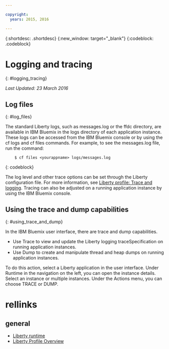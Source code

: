 ```yaml
---

copyright:
  years: 2015, 2016

---
```


{:shortdesc: .shortdesc}
{:new_window: target="_blank"}
{:codeblock: .codeblock}

# Logging and tracing
{: #logging_tracing}

*Last Updated: 23 March 2016*

## Log files
{: #log_files}

The standard Liberty logs, such as messages.log or the ffdc directory, are available in IBM Bluemix in the logs directory of each application instance. These logs can be accessed from the IBM Bluemix console or by using the cf logs and cf files commands.
For example, to see the messages.log file, run the command:
```
    $ cf files <yourappname> logs/messages.log
```
{: codeblock}

The log level and other trace options can be set through the Liberty configuration file. For more information, see [Liberty profile: Trace and logging](http://www.ibm.com/support/knowledgecenter/SSAW57_8.5.5/com.ibm.websphere.wlp.nd.multiplatform.doc/ae/rwlp_logging.html?cp=SSAW57_8.5.5%2F3-17-0-0). Tracing can also be adjusted on a running application instance by using the IBM Bluemix console.

## Using the trace and dump capabilities
{: #using_trace_and_dump}

In the IBM Bluemix user interface, there are trace and dump capabilities.
* Use Trace to view and update the Liberty logging traceSpecification on running application instances.
* Use Dump to create and manipulate thread and heap dumps on running application instances.

To do this action, select a Liberty application in the user interface. Under Runtime in the navigation on the left, you can open the instance details. Select an instance or multiple instances. Under the Actions menu, you can choose TRACE or DUMP.

# rellinks
## general
* [Liberty runtime](index.html)
* [Liberty Profile Overview](http://www-01.ibm.com/support/knowledgecenter/SSAW57_8.5.5/com.ibm.websphere.wlp.nd.doc/ae/cwlp_about.html)

